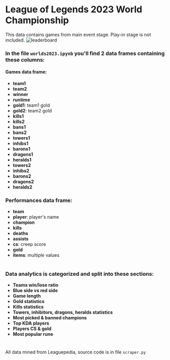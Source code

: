 # League of Legends 2023 World Championship
This data contains games from main event stage. Play-in stage is not included.
![leaderboard](https://github.com/lukitoziomal/worlds2023/assets/64534303/a1023695-b445-41b0-a9c0-dc5532449bc6)

### In the file ` worlds2023.ipynb ` you'll find 2 data frames containing these columns:
#### Games data frame:
* **team1**
* **team2**
* **winner**
* **runtime**
* **gold1**: team1 gold
* **gold2**: team2 gold
* **kills1**
* **kills2**
* **bans1**
* **bans2**
* **towers1**
* **inhibs1**
* **barons1**
* **dragons1**
* **heralds1**
* **towers2**
* **inhibs2**
* **barons2**
* **dragons2**
* **heralds2**

### Performances data frame:
* **team**
* **player**: player's name
* **champion**
* **kills**
* **deaths**
* **assists**
* **cs**: creep score
* **gold**
* **items**: multiple values

#

### Data analytics is categorized and split into these sections:
* **Teams win/lose ratio**
* **Blue side vs red side**
* **Game length**
* **Gold statistics**
* **Kills statistics**
* **Towers, inhibitors, dragons, heralds statistics**
* **Most picked & banned champions**
* **Top KDA players**
* **Players CS & gold**
* **Most popular rune**


#

All data mined from Leaguepedia, source code is in file ` scraper.py `
